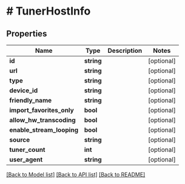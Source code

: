 # # TunerHostInfo

## Properties

Name | Type | Description | Notes
------------ | ------------- | ------------- | -------------
**id** | **string** |  | [optional]
**url** | **string** |  | [optional]
**type** | **string** |  | [optional]
**device_id** | **string** |  | [optional]
**friendly_name** | **string** |  | [optional]
**import_favorites_only** | **bool** |  | [optional]
**allow_hw_transcoding** | **bool** |  | [optional]
**enable_stream_looping** | **bool** |  | [optional]
**source** | **string** |  | [optional]
**tuner_count** | **int** |  | [optional]
**user_agent** | **string** |  | [optional]

[[Back to Model list]](../../README.md#models) [[Back to API list]](../../README.md#endpoints) [[Back to README]](../../README.md)
